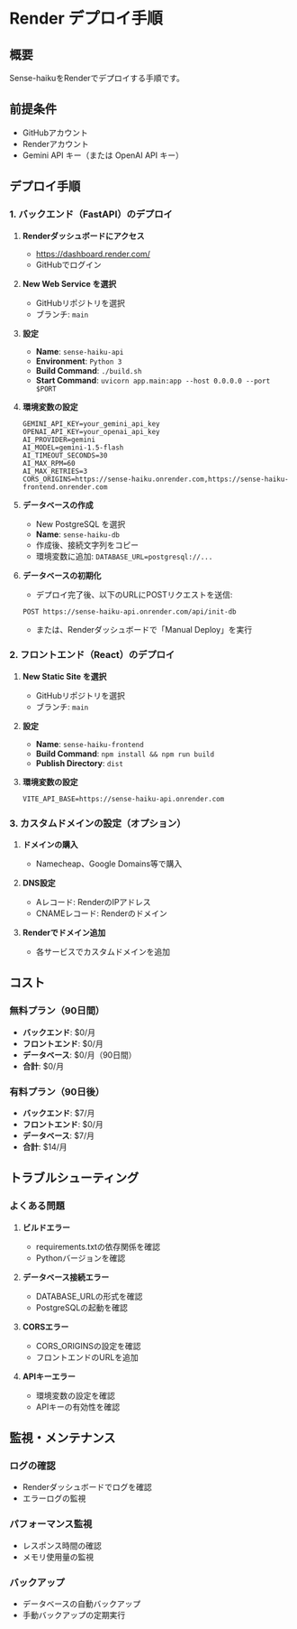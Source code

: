 # Render デプロイ手順

## 概要
Sense-haikuをRenderでデプロイする手順です。

## 前提条件
- GitHubアカウント
- Renderアカウント
- Gemini API キー（または OpenAI API キー）

## デプロイ手順

### 1. バックエンド（FastAPI）のデプロイ

1. **Renderダッシュボードにアクセス**
   - https://dashboard.render.com/
   - GitHubでログイン

2. **New Web Service を選択**
   - GitHubリポジトリを選択
   - ブランチ: `main`

3. **設定**
   - **Name**: `sense-haiku-api`
   - **Environment**: `Python 3`
   - **Build Command**: `./build.sh`
   - **Start Command**: `uvicorn app.main:app --host 0.0.0.0 --port $PORT`

4. **環境変数の設定**
   ```
   GEMINI_API_KEY=your_gemini_api_key
   OPENAI_API_KEY=your_openai_api_key
   AI_PROVIDER=gemini
   AI_MODEL=gemini-1.5-flash
   AI_TIMEOUT_SECONDS=30
   AI_MAX_RPM=60
   AI_MAX_RETRIES=3
   CORS_ORIGINS=https://sense-haiku.onrender.com,https://sense-haiku-frontend.onrender.com
   ```

5. **データベースの作成**
   - New PostgreSQL を選択
   - **Name**: `sense-haiku-db`
   - 作成後、接続文字列をコピー
   - 環境変数に追加: `DATABASE_URL=postgresql://...`

6. **データベースの初期化**
   - デプロイ完了後、以下のURLにPOSTリクエストを送信:
   ```
   POST https://sense-haiku-api.onrender.com/api/init-db
   ```
   - または、Renderダッシュボードで「Manual Deploy」を実行

### 2. フロントエンド（React）のデプロイ

1. **New Static Site を選択**
   - GitHubリポジトリを選択
   - ブランチ: `main`

2. **設定**
   - **Name**: `sense-haiku-frontend`
   - **Build Command**: `npm install && npm run build`
   - **Publish Directory**: `dist`

3. **環境変数の設定**
   ```
   VITE_API_BASE=https://sense-haiku-api.onrender.com
   ```

### 3. カスタムドメインの設定（オプション）

1. **ドメインの購入**
   - Namecheap、Google Domains等で購入

2. **DNS設定**
   - Aレコード: RenderのIPアドレス
   - CNAMEレコード: Renderのドメイン

3. **Renderでドメイン追加**
   - 各サービスでカスタムドメインを追加

## コスト

### 無料プラン（90日間）
- **バックエンド**: $0/月
- **フロントエンド**: $0/月
- **データベース**: $0/月（90日間）
- **合計**: $0/月

### 有料プラン（90日後）
- **バックエンド**: $7/月
- **フロントエンド**: $0/月
- **データベース**: $7/月
- **合計**: $14/月

## トラブルシューティング

### よくある問題

1. **ビルドエラー**
   - requirements.txtの依存関係を確認
   - Pythonバージョンを確認

2. **データベース接続エラー**
   - DATABASE_URLの形式を確認
   - PostgreSQLの起動を確認

3. **CORSエラー**
   - CORS_ORIGINSの設定を確認
   - フロントエンドのURLを追加

4. **APIキーエラー**
   - 環境変数の設定を確認
   - APIキーの有効性を確認

## 監視・メンテナンス

### ログの確認
- Renderダッシュボードでログを確認
- エラーログの監視

### パフォーマンス監視
- レスポンス時間の確認
- メモリ使用量の監視

### バックアップ
- データベースの自動バックアップ
- 手動バックアップの定期実行
